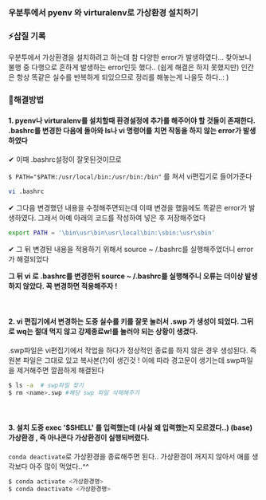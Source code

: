 ### 우분투에서 pyenv 와 virturalenv로 가상환경 설치하기

### ⚡삽질 기록    

우분투에서 가상환경을 설치하려고 하는데 참 다양한 error가 발생하였다... 찾아보니 불행 중 다행으로 흔하게 발생하는 error인듯 했다.. (쉽게 해결은 하지 못했지만) 인간은 항상 똑같은 실수를 반복하게 되있으므로 정리를 해놓는게 나을듯 하다..: )

### 📌해결방법

#### 1. pyenv나 virturalenv를 설치할때 환경설정에 추가를 해주어야 할 것들이 존재한다. .bashrc를 변경한 다음에 돌아와 ls나 vi 명령어를 치면 작동을 하지 않는 error가 발생하였다   
✔ 이때 .bashrc설정이 잘못된것이므로 

```$ PATH="$PATH:/usr/local/bin:/usr/bin:/bin"``` 를 쳐서 vi편집기로 들어가준다 
```bash
vi .bashrc
```
✔ 그다음 변경했던 내용을 수정해주면되는데 이때 변경을 했음에도 똑같은 error가 발생하였다. 
그래서 아예 아래의 코드를 작성하여 넣은 후 저장해주었다
```bash
export PATH = '\bin\usr\bin\usr\local\bin:\sbin:\usr\sbin'
```
✔ 그 뒤 변경된 내용을 적용하기 위해서 source ~ /.bashrc를 실행해주었더니 error가 해결되었다   

__그 뒤 vi 로 .bashrc를 변경한뒤 source ~ /.bashrc를 실행해주니 오류는 더이상 발생하지 않았다. 꼭 변경하면 적용해주자 !__

<br>

#### 2. vi 편집기에서 변경하는 도중 실수를 키를 잘못 눌러서 .swp 가 생성이 되었다.  그뒤로 wq는 절대 먹지 않고 강제종료w!를 눌러야 되는 상황이 생겼다.   
 .swp파일은 vi편집기에서 작업을 하다가 정상적인 종료를 하지 않은 경우 생성된다. 즉 원본 파일은 그대로 있고 복사본(?)이 생긴것 ! 이에 따라 경고문이 생기는데 swp파일을 제거해주면 깔끔하게 해결된다   
 ```bash
 $ ls -a  # swp파일 찾기
 $ rm <name>.swp #해당 swp 파일 삭제해주기
 ```
<br>

#### 3. 설치 도중 exec '$SHELL' 를 입력했는데 (사실 왜 입력했는지 모르겠다..) (base) 가상환경 , 즉 아나콘다 가상환경이 실행되버렸다. 
```conda deactivate```로 가상환경을 종료해주면 된다.. 가상환경이 꺼지지 않아서 애를 생각보다 아주 많이 먹었다..^^  
```bash
$ conda activate <가상환경명>
$ conda deactivate <가상환경명>
```